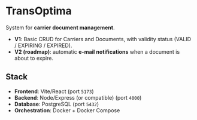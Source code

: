 # TransOptima

System for **carrier document management**.  
- **V1**: Basic CRUD for Carriers and Documents, with validity status (VALID / EXPIRING / EXPIRED).  
- **V2 (roadmap)**: automatic **e-mail notifications** when a document is about to expire.

## Stack

- **Frontend**: Vite/React (port `5173`)
- **Backend**: Node/Express (or compatible) (port `4000`)
- **Database**: PostgreSQL (port `5432`)
- **Orchestration**: Docker + Docker Compose


